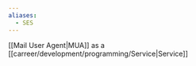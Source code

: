 ```yaml
---
aliases:
  - SES
---
```


[[Mail User Agent|MUA]] as a [[carreer/development/programming/Service|Service]]
